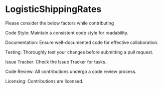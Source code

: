# LogisticShippingRates

  Please consider the below factors while contributing
  
  Code Style:
  Maintain a consistent code style for readability.
  
  Documentation:
  Ensure well-documented code for effective collaboration.
  
  Testing:
  Thoroughly test your changes before submitting a pull request.
  
  Issue Tracker:
  Check the Issue Tracker for tasks.
  
  Code Review: 
  All contributions undergo a code review process.
  
  Licensing: 
  Contributions are licensed.
